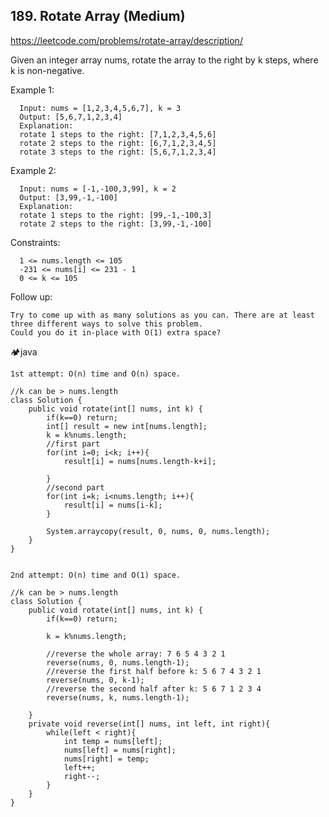 ## 189. Rotate Array (Medium)
https://leetcode.com/problems/rotate-array/description/

Given an integer array nums, rotate the array to the right by k steps, where k is non-negative.

 

Example 1:

      Input: nums = [1,2,3,4,5,6,7], k = 3
      Output: [5,6,7,1,2,3,4]
      Explanation:
      rotate 1 steps to the right: [7,1,2,3,4,5,6]
      rotate 2 steps to the right: [6,7,1,2,3,4,5]
      rotate 3 steps to the right: [5,6,7,1,2,3,4]
Example 2:

      Input: nums = [-1,-100,3,99], k = 2
      Output: [3,99,-1,-100]
      Explanation: 
      rotate 1 steps to the right: [99,-1,-100,3]
      rotate 2 steps to the right: [3,99,-1,-100]
 

Constraints:

      1 <= nums.length <= 105
      -231 <= nums[i] <= 231 - 1
      0 <= k <= 105
 

Follow up:

    Try to come up with as many solutions as you can. There are at least three different ways to solve this problem.
    Could you do it in-place with O(1) extra space?
      
  
  🏕️java

    1st attempt: O(n) time and O(n) space.
    
    //k can be > nums.length
    class Solution {
        public void rotate(int[] nums, int k) {
            if(k==0) return;
            int[] result = new int[nums.length];
            k = k%nums.length;
            //first part
            for(int i=0; i<k; i++){ 
                result[i] = nums[nums.length-k+i];
    
            }
            //second part
            for(int i=k; i<nums.length; i++){ 
                result[i] = nums[i-k];
            }
    
            System.arraycopy(result, 0, nums, 0, nums.length);
        }
    }


    2nd attempt: O(n) time and O(1) space.
    
    //k can be > nums.length
    class Solution {
        public void rotate(int[] nums, int k) {
            if(k==0) return;
        
            k = k%nums.length;
    
            //reverse the whole array: 7 6 5 4 3 2 1
            reverse(nums, 0, nums.length-1);
            //reverse the first half before k: 5 6 7 4 3 2 1
            reverse(nums, 0, k-1);
            //reverse the second half after k: 5 6 7 1 2 3 4
            reverse(nums, k, nums.length-1);
    
        }
        private void reverse(int[] nums, int left, int right){
            while(left < right){
                int temp = nums[left];
                nums[left] = nums[right];
                nums[right] = temp;
                left++;
                right--; 
            }
        }
    }
